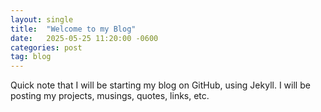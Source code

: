 ```yaml
---
layout: single
title:  "Welcome to my Blog"
date:   2025-05-25 11:20:00 -0600
categories: post
tag: blog
---
```

Quick note that I will be starting my blog on GitHub, using Jekyll.  I will be posting my projects, musings, quotes, links, etc.